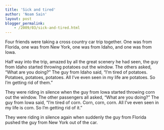 ```yaml
---
title: 'Sick and tired'
author: 'Noam Sain'
layout: post
blogger_permalink:
    - /2009/03/sick-and-tired.html
---
```


Four friends were taking a cross country car trip together. One was from Florida, one was from New York, one was from Idaho, and one was from Iowa.

Half way into the trip, amazed by all the great scenery he had seen, the guy from Idaho started throwing potatoes out the window. The others asked, “What are you doing?” The guy from Idaho said, “I’m tired of potatoes. Potatoes, potatoes, potatoes. All I’ve even seen in my life are potatoes. So I’m getting rid of them.”

They were riding in silence when the guy from Iowa started throwing corn out the window. The other passengers all asked, “What are you doing?” The guy from Iowa said, “I’m tired of corn. Corn, corn, corn. All I’ve even seen in my life is corn. So I’m getting rid of it.”

They were riding in silence again when suddenly the guy from Florida pushed the guy from New York out of the car.